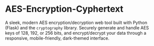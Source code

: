 # AES-Encryption-Cyphertext
A sleek, modern AES encryption/decryption web tool built with Python (Flask) and the `cryptography` library. Securely generate and handle AES keys of 128, 192, or 256 bits, and encrypt/decrypt your data through a responsive, mobile-friendly, dark-themed interface.
